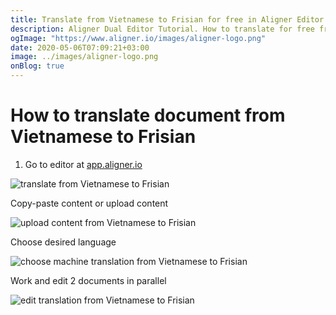```yaml
---
title: Translate from Vietnamese to Frisian for free in Aligner Editor
description: Aligner Dual Editor Tutorial. How to translate for free from Vietnamese to Frisian. Aligner is multilingual document management platform. 
ogImage: "https://www.aligner.io/images/aligner-logo.png"
date: 2020-05-06T07:09:21+03:00
image: ../images/aligner-logo.png
onBlog: true
---
```


# How to translate document from Vietnamese to Frisian

1. Go to editor at [app.aligner.io](https://app.aligner.io "Aligner App web page")

![translate from Vietnamese to Frisian](../aligner-blank-editor.png "translate from Vietnamese to Frisian")

Copy-paste content or upload content

![upload content from Vietnamese to Frisian](../aligner-uploaded-document.png "upload content from Vietnamese to Frisian")

Choose desired language

![choose machine translation from Vietnamese to Frisian](../aligner-language-dropdown.png "choose machine translation from Vietnamese to Frisian")

Work and edit 2 documents in parallel

![edit translation from Vietnamese to Frisian](../aligner-double-sitded-editor.png "edit translation from Vietnamese to Frisian")


